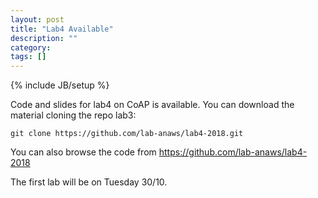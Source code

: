 ```yaml
---
layout: post
title: "Lab4 Available"
description: ""
category: 
tags: []
---
```

{% include JB/setup %}

Code and slides for lab4 on CoAP is available. 
You can download the material cloning the repo lab3:
```
git clone https://github.com/lab-anaws/lab4-2018.git
```

You can also browse the code from  <https://github.com/lab-anaws/lab4-2018>

The first lab will be on Tuesday 30/10.

